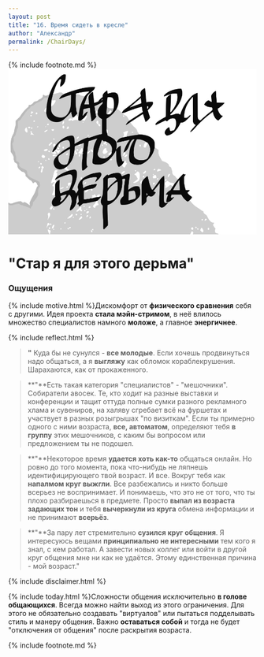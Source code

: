 ```yaml
---
layout: post
title: "16. Время сидеть в кресле"
author: "Александр"
permalink: /ChairDays/
---
```

{% include footnote.md %} 
<a href="/cards/">!["Стар я для этого дерьма"](/_img/16.svg)</a>
# "Стар я для этого дерьма"

### Ощущения
{% include motive.html %}Дискомфорт от **физического сравнения** себя с другими. Идея проекта **стала мэйн-стримом**, в неё влилось множество специалистов намного **моложе**, а главное **энергичнее**.

{% include reflect.html %}
>**"** Куда бы не сунулся - **все молодые**. Если хочешь продвинуться надо общаться, а я **выгляжу** как обломок кораблекрушения. Шарахаются, как от прокаженного. 

>**"**Есть такая категория "специалистов" - "мешочники". Собиратели авосек. Те, кто ходит на разные выставки и конференции и тащит оттуда полные сумки разного рекламного хлама и сувениров, на халяву сгребает всё на фуршетах и участвует в разных розыгрышах "по визиткам". Если ты примерно одного с ними возраста, **все, автоматом**, определяют тебя **в группу** этих мешочников, с каким бы вопросом или предложением ты не подошел. 

>**"**Некоторое время **удается хоть как-то** общаться онлайн. Но ровно до того момента, пока что-нибудь не ляпнешь идентифицирующего твой возраст. И все. Вокруг тебя как **напалмом круг выжгли**. Все разбежались и никто больше всерьез не воспринимает. И  понимаешь,  что это не от того, что ты плохо разбираешься в предмете. Просто **выпал из возраста задающих тон** и тебя **вычеркнули из круга** обмена информации и не принимают **всерьёз**.

>**"**За пару лет стремительно **сузился круг общения**. Я интересуюсь вещами **принципиально не интересными** тем кого я знал, с кем работал. А завести новых коллег или войти в другой круг общения мне ни как не удаётся. Этому единственная причина - мой возраст."

{% include disclaimer.html %}

{% include today.html %}Сложности общения исключительно **в голове общающихся**. Всегда можно найти выход из этого ограничения. Для этого не обязательно создавать "виртуалов" или пытаться подделывать стиль и манеру общения. Важно **оставаться собой** и тогда не будет "отключения от общения" после раскрытия возраста. 

{% include footnote.md %}
